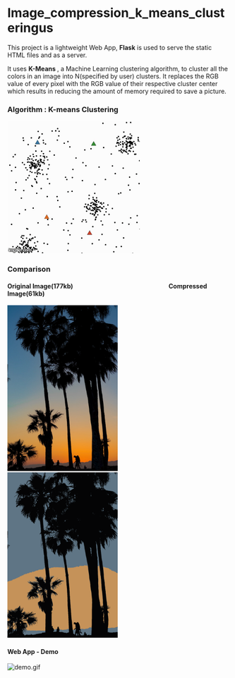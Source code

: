 # Image_compression_k_means_clusteringus

This project is a lightweight Web App, <b>Flask</b> is used to serve the static HTML files and as a server.

It uses <b> K-Means </b>, a Machine Learning clustering algorithm, to cluster all the colors in an image into N(specified by user) clusters. It replaces the RGB value of every pixel with the RGB value of their respective cluster center which results in reducing the amount of memory required to save a picture.




### Algorithm :  K-means Clustering

<img src="./backend/assets/Kmeans_animation.gif" alt="Kmeans_animation.gif">


### Comparison


#### Original Image(177kb) &#8195;&#8195;&#8195;&#8195;&#8195;&#8195;&#8195;&#8195;&#8195;&#8195;&#8195;&#8195;&#8195;&#8195;&#8195; Compressed Image(61kb)
 
<div>
<img src="./backend/assets/palm_trees.jpg" alt="palm_trees.jpg" width = 250>
 &#8195;&#8195;&#8195;&#8195;&#8195;&#8195;&#8195;&#8195;&#8195;&#8195;
<img src="./backend/assets/compressed_image.png" alt="compressed_image.png" width = 250>
</div>






#### Web App - Demo


<img src="./backend/assets/k-means_img_compression-demo.gif" alt="demo.gif" width = 600>






